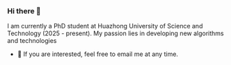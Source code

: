 ### Hi there 👋



I am currently a PhD student at Huazhong University of Science and Technology (2025 - present). My passion lies in developing new algorithms and technologies
-  💬  If you are interested, feel free to email me at any time.
